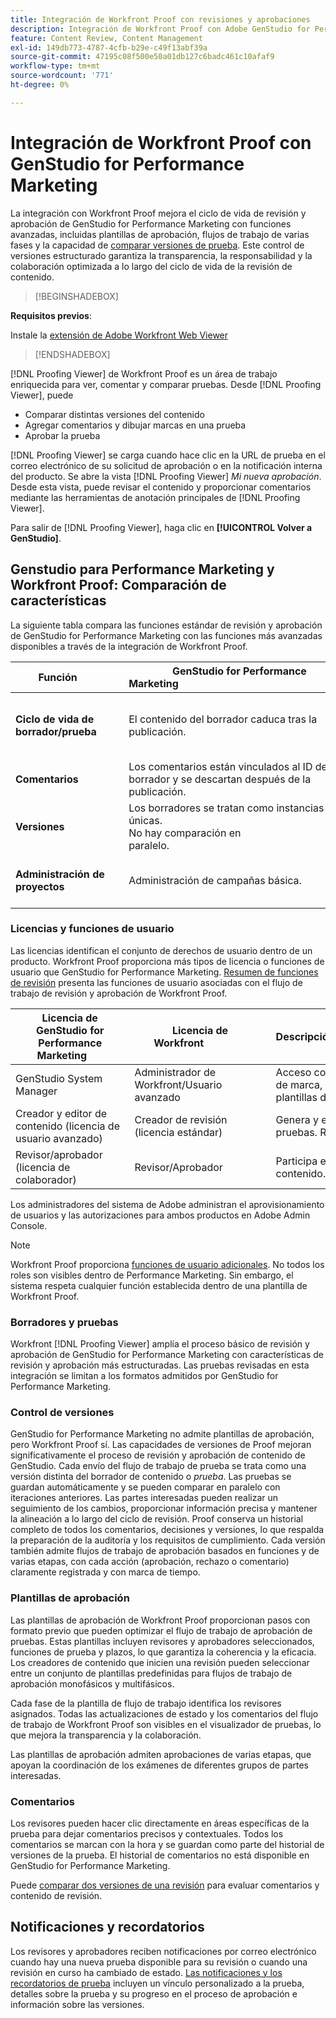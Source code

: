 ```yaml
---
title: Integración de Workfront Proof con revisiones y aprobaciones
description: Integración de Workfront Proof con Adobe GenStudio for Performance Marketing.
feature: Content Review, Content Management
exl-id: 149db773-4787-4cfb-b29e-c49f13abf39a
source-git-commit: 47195c08f500e50a01db127c6badc461c10afaf9
workflow-type: tm+mt
source-wordcount: '771'
ht-degree: 0%

---
```


# Integración de Workfront Proof con GenStudio for Performance Marketing

La integración con Workfront Proof mejora el ciclo de vida de revisión y aprobación de GenStudio for Performance Marketing con funciones avanzadas, incluidas plantillas de aprobación, flujos de trabajo de varias fases y la capacidad de [comparar versiones de prueba](https://experienceleague.adobe.com/es/docs/workfront/using/workfront-proof/work-with-proofs-in-wf-proof/review-proofs-web-proofing-viewer/compare-proofs). Este control de versiones estructurado garantiza la transparencia, la responsabilidad y la colaboración optimizada a lo largo del ciclo de vida de la revisión de contenido.

>[!BEGINSHADEBOX]

**Requisitos previos**:

Instale la [extensión de Adobe Workfront Web Viewer](https://experienceleague.adobe.com/es/docs/workfront/using/review-and-approve-work/proofing/review-proofs-in-workfront/review-a-proof/review-proof-in-web-viewer-extension)

>[!ENDSHADEBOX]

[!DNL Proofing Viewer] de Workfront Proof es un área de trabajo enriquecida para ver, comentar y comparar pruebas. Desde [!DNL Proofing Viewer], puede

* Comparar distintas versiones del contenido
* Agregar comentarios y dibujar marcas en una prueba
* Aprobar la prueba

[!DNL Proofing Viewer] se carga cuando hace clic en la URL de prueba en el correo electrónico de su solicitud de aprobación o en la notificación interna del producto. Se abre la vista [!DNL Proofing Viewer] _Mi nueva aprobación_. Desde esta vista, puede revisar el contenido y proporcionar comentarios mediante las herramientas de anotación principales de [!DNL Proofing Viewer].

Para salir de [!DNL Proofing Viewer], haga clic en **[!UICONTROL Volver a GenStudio]**.

## Genstudio para Performance Marketing y Workfront Proof: Comparación de características

La siguiente tabla compara las funciones estándar de revisión y aprobación de GenStudio for Performance Marketing con las funciones más avanzadas disponibles a través de la integración de Workfront Proof.

| Función        | GenStudio for Performance Marketing                                                                 | Workfront Proof                                                                 |
|-------------------------------|------------------------------------------------------------------------------------------------------|----------------------------------------------------------------------------------|
| **Ciclo de vida de borrador/prueba**        | El contenido del borrador caduca tras la publicación. | Cadenas de aprobación de varias fases y basadas en funciones con registros persistentes y con marca de tiempo.<br> Todas las versiones se conservan indefinidamente. |
| **Comentarios**                | Los comentarios están vinculados al ID de borrador y se descartan después de la publicación.                                           | Los comentarios y anotaciones persistentes se conservan para la auditoría y el cumplimiento.     |
| **Versiones**           | Los borradores se tratan como instancias únicas.<br>No hay comparación en paralelo.                                      | Control de versiones completo con herramientas de comparación de superposiciones y en paralelo.        |
| **Administración de proyectos** | Administración de campañas básica. | Administración completa del ciclo de vida de la campaña, incluidas la personalización, las plantillas, la creación de informes y las auditorías detalladas. |

### Licencias y funciones de usuario

Las licencias identifican el conjunto de derechos de usuario dentro de un producto. Workfront Proof proporciona más tipos de licencia o funciones de usuario que GenStudio for Performance Marketing. [Resumen de funciones de revisión](https://experienceleague.adobe.com/es/docs/workfront/using/review-and-approve-work/proofing/proofing-overview/proof-roles) presenta las funciones de usuario asociadas con el flujo de trabajo de revisión y aprobación de Workfront Proof.

| Licencia de GenStudio for Performance Marketing       | Licencia de Workfront                 | Descripción                                                                                                                                                      |
|---------------------------------------------------|-----------------------------------|------------------------------------------------------------------------------------------------------------------------------------------------------------------|
| GenStudio System Manager                          | Administrador de Workfront/Usuario avanzado | Acceso completo a las funciones de GenStudio Performance Marketing, como la administración de marca, personalidad y productos. Gestiona los flujos de trabajo y la configuración. Crea plantillas de aprobación. |
| Creador y editor de contenido (licencia de usuario avanzado)   | Creador de revisión (licencia estándar)  | Genera y envía borradores de contenido. En el Visor de pruebas, carga los recursos e inicia las pruebas. Requiere una licencia de Workfront Proof.                              |
| Revisor/aprobador (licencia de colaborador)        | Revisor/Aprobador                 | Participa en revisiones de varias fases, agrega comentarios y aprueba o rechaza contenido.                                                                             |

Los administradores del sistema de Adobe administran el aprovisionamiento de usuarios y las autorizaciones para ambos productos en Adobe Admin Console.

>[!NOTE]
>
> Workfront Proof proporciona [funciones de usuario adicionales](https://experienceleague.adobe.com/es/docs/workfront/using/review-and-approve-work/proofing/proofing-overview/proof-roles). No todos los roles son visibles dentro de Performance Marketing. Sin embargo, el sistema respeta cualquier función establecida dentro de una plantilla de Workfront Proof.

### Borradores y pruebas

Workfront [!DNL Proofing Viewer] amplía el proceso básico de revisión y aprobación de GenStudio for Performance Marketing con características de revisión y aprobación más estructuradas. Las pruebas revisadas en esta integración se limitan a los formatos admitidos por GenStudio for Performance Marketing.

### Control de versiones

GenStudio for Performance Marketing no admite plantillas de aprobación, pero Workfront Proof sí. Las capacidades de versiones de Proof mejoran significativamente el proceso de revisión y aprobación de contenido de GenStudio. Cada envío del flujo de trabajo de prueba se trata como una versión distinta del borrador de contenido o _prueba_. Las pruebas se guardan automáticamente y se pueden comparar en paralelo con iteraciones anteriores. Las partes interesadas pueden realizar un seguimiento de los cambios, proporcionar información precisa y mantener la alineación a lo largo del ciclo de revisión. Proof conserva un historial completo de todos los comentarios, decisiones y versiones, lo que respalda la preparación de la auditoría y los requisitos de cumplimiento. Cada versión también admite flujos de trabajo de aprobación basados en funciones y de varias etapas, con cada acción (aprobación, rechazo o comentario) claramente registrada y con marca de tiempo.

### Plantillas de aprobación

Las plantillas de aprobación de Workfront Proof proporcionan pasos con formato previo que pueden optimizar el flujo de trabajo de aprobación de pruebas. Estas plantillas incluyen revisores y aprobadores seleccionados, funciones de prueba y plazos, lo que garantiza la coherencia y la eficacia. Los creadores de contenido que inicien una revisión pueden seleccionar entre un conjunto de plantillas predefinidas para flujos de trabajo de aprobación monofásicos y multifásicos.

Cada fase de la plantilla de flujo de trabajo identifica los revisores asignados. Todas las actualizaciones de estado y los comentarios del flujo de trabajo de Workfront Proof son visibles en el visualizador de pruebas, lo que mejora la transparencia y la colaboración.

Las plantillas de aprobación admiten aprobaciones de varias etapas, que apoyan la coordinación de los exámenes de diferentes grupos de partes interesadas.

### Comentarios

Los revisores pueden hacer clic directamente en áreas específicas de la prueba para dejar comentarios precisos y contextuales. Todos los comentarios se marcan con la hora y se guardan como parte del historial de versiones de la prueba. El historial de comentarios no está disponible en GenStudio for Performance Marketing.

Puede [comparar dos versiones de una revisión](https://experienceleague.adobe.com/es/docs/workfront/using/workfront-proof/work-with-proofs-in-wf-proof/review-proofs-web-proofing-viewer/compare-proofs) para evaluar comentarios y contenido de revisión.

## Notificaciones y recordatorios

Los revisores y aprobadores reciben notificaciones por correo electrónico cuando hay una nueva prueba disponible para su revisión o cuando una revisión en curso ha cambiado de estado.
[Las notificaciones y los recordatorios de prueba](https://experienceleague.adobe.com/es/docs/workfront/using/workfront-proof/proof-notifications-and-reminders/proof-notifications-and-reminders/proof-notifications-and-reminders) incluyen un vínculo personalizado a la prueba, detalles sobre la prueba y su progreso en el proceso de aprobación e información sobre las versiones.
